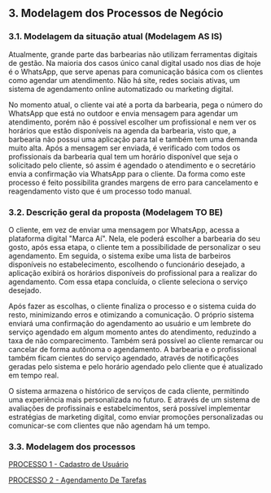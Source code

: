 ## 3. Modelagem dos Processos de Negócio

### 3.1. Modelagem da situação atual (Modelagem AS IS)

Atualmente, grande parte das barbearias não utilizam ferramentas digitais de gestão. Na maioria dos casos único canal digital usado nos dias de hoje é o WhatsApp, que serve apenas para comunicação 
básica com os clientes como agendar um atendimento. Não há site, redes sociais ativas, um sistema de agendamento online automatizado ou marketing digital.

No momento atual, o cliente vai até a porta da barbearia, pega o número do WhatsApp que está no outdoor e envia mensagem para agendar um atendimento, porém não é possível escolher um profissional e nem ver os horários que estão disponíveis na agenda da barbearia, visto que, a barbearia não possui uma aplicação para tal e também tem uma demanda muito alta. Após a mensagem ser enviada, é verificado com todos os profissionais da barbearia qual tem um horário disponível que seja o solicitado pelo cliente, só assim é agendado o atendimento e o secretário envia a confirmação via WhatsApp para o cliente. Da forma como este processo é feito possibilita grandes margens de erro para cancelamento e reagendamento visto que é um processo todo manual. 

### 3.2. Descrição geral da proposta (Modelagem TO BE)

O cliente, em vez de enviar uma mensagem por WhatsApp, acessa a plataforma digital "Marca Aí". Nela, ele poderá escolher a barbearia do seu gosto, após essa etapa, o cliente tem a possibilidade de personalizar o seu agendamento. Em seguida, o sistema exibe uma lista de barbeiros disponíveis no estabelecimento, escolhendo o funcionário desejado, a aplicação exibirá os horários disponíveis do profissional para a realizar do agendamento. Com essa etapa concluída, o cliente seleciona o serviço desejado.

Após fazer as escolhas, o cliente finaliza o processo e o sistema cuida do resto, minimizando erros e otimizando a comunicação. O próprio sistema enviará uma confirmação do agendamento ao usuário e um lembrete do serviço agendado em algum momento antes do atendimento, reduzindo a taxa de não comparecimento. Também será possível ao cliente remarcar ou cancelar de forma autônoma o agendamento. A barbearia e o profissional também ficam cientes do serviço agendado, através de notificações geradas pelo sistema e pelo horário agendado pelo cliente que é atualizado em tempo real.

O sistema armazena o histórico de serviços de cada cliente, permitindo uma experiência mais personalizada no futuro. E através de um sistema de avaliações de profissinais e estabelcimentos, será possível implementar estratégias de marketing digital, como enviar promoções personalizadas ou comunicar-se com clientes que não agendam há um tempo.

### 3.3. Modelagem dos processos

[PROCESSO 1 - Cadastro de Usuário](./processos/processo-1-CadastroDeUsuários.md)

[PROCESSO 2 - Agendamento De Tarefas](./processos/processo-2-AgendamentoDeTarefas.md)


